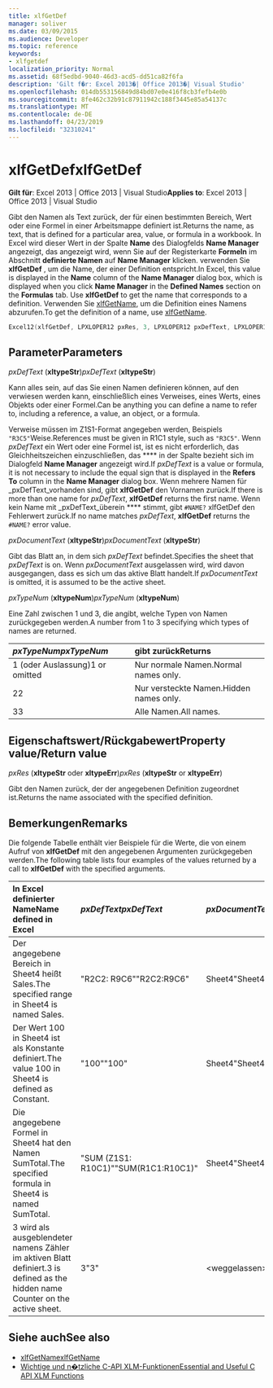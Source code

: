 ```yaml
---
title: xlfGetDef
manager: soliver
ms.date: 03/09/2015
ms.audience: Developer
ms.topic: reference
keywords:
- xlfgetdef
localization_priority: Normal
ms.assetid: 68f5edbd-9040-46d3-acd5-dd51ca82f6fa
description: 'Gilt f�r: Excel 2013�| Office 2013�| Visual Studio'
ms.openlocfilehash: 014db553156849d84bd07e0e416f8cb3fefb4e0b
ms.sourcegitcommit: 8fe462c32b91c87911942c188f3445e85a54137c
ms.translationtype: MT
ms.contentlocale: de-DE
ms.lasthandoff: 04/23/2019
ms.locfileid: "32310241"
---
```

# <a name="xlfgetdef"></a><span data-ttu-id="bed45-104">xlfGetDef</span><span class="sxs-lookup"><span data-stu-id="bed45-104">xlfGetDef</span></span>

<span data-ttu-id="bed45-105">**Gilt für**: Excel 2013 | Office 2013 | Visual Studio</span><span class="sxs-lookup"><span data-stu-id="bed45-105">**Applies to**: Excel 2013 | Office 2013 | Visual Studio</span></span> 
  
<span data-ttu-id="bed45-106">Gibt den Namen als Text zurück, der für einen bestimmten Bereich, Wert oder eine Formel in einer Arbeitsmappe definiert ist.</span><span class="sxs-lookup"><span data-stu-id="bed45-106">Returns the name, as text, that is defined for a particular area, value, or formula in a workbook.</span></span> <span data-ttu-id="bed45-107">In Excel wird dieser Wert in der Spalte **Name** des Dialogfelds **Name Manager** angezeigt, das angezeigt wird, wenn Sie auf der Registerkarte **Formeln** im Abschnitt **definierte Namen** auf **Name Manager** klicken. verwenden Sie **xlfGetDef** , um die Name, der einer Definition entspricht.</span><span class="sxs-lookup"><span data-stu-id="bed45-107">In Excel, this value is displayed in the **Name** column of the **Name Manager** dialog box, which is displayed when you click **Name Manager** in the **Defined Names** section on the **Formulas** tab. Use **xlfGetDef** to get the name that corresponds to a definition.</span></span> <span data-ttu-id="bed45-108">Verwenden Sie [xlfGetName](xlfgetname.md), um die Definition eines Namens abzurufen.</span><span class="sxs-lookup"><span data-stu-id="bed45-108">To get the definition of a name, use [xlfGetName](xlfgetname.md).</span></span>
  
```cpp
Excel12(xlfGetDef, LPXLOPER12 pxRes, 3, LPXLOPER12 pxDefText, LPXLOPER12 pxDocumentText, LPXLOPER12 pxTypeNum);
```

## <a name="parameters"></a><span data-ttu-id="bed45-109">Parameter</span><span class="sxs-lookup"><span data-stu-id="bed45-109">Parameters</span></span>

<span data-ttu-id="bed45-110">_pxDefText_ (**xltypeStr**)</span><span class="sxs-lookup"><span data-stu-id="bed45-110">_pxDefText_ (**xltypeStr**)</span></span>
  
<span data-ttu-id="bed45-111">Kann alles sein, auf das Sie einen Namen definieren können, auf den verwiesen werden kann, einschließlich eines Verweises, eines Werts, eines Objekts oder einer Formel.</span><span class="sxs-lookup"><span data-stu-id="bed45-111">Can be anything you can define a name to refer to, including a reference, a value, an object, or a formula.</span></span>
  
<span data-ttu-id="bed45-112">Verweise müssen im Z1S1-Format angegeben werden, Beispiels `"R3C5"`Weise.</span><span class="sxs-lookup"><span data-stu-id="bed45-112">References must be given in R1C1 style, such as  `"R3C5"`.</span></span> <span data-ttu-id="bed45-113">Wenn _pxDefText_ ein Wert oder eine Formel ist, ist es nicht erforderlich, das Gleichheitszeichen einzuschließen, das \*\*\*\* in der Spalte bezieht sich im Dialogfeld **Name Manager** angezeigt wird.</span><span class="sxs-lookup"><span data-stu-id="bed45-113">If  _pxDefText_ is a value or formula, it is not necessary to include the equal sign that is displayed in the **Refers To** column in the **Name Manager** dialog box.</span></span> <span data-ttu-id="bed45-114">Wenn mehrere Namen für _pxDefText_vorhanden sind, gibt **xlfGetDef** den Vornamen zurück.</span><span class="sxs-lookup"><span data-stu-id="bed45-114">If there is more than one name for  _pxDefText_, **xlfGetDef** returns the first name.</span></span> <span data-ttu-id="bed45-115">Wenn kein Name mit _pxDefText_überein \*\*\*\* stimmt, gibt `#NAME?` xlfGetDef den Fehlerwert zurück.</span><span class="sxs-lookup"><span data-stu-id="bed45-115">If no name matches  _pxDefText_, **xlfGetDef** returns the  `#NAME?` error value.</span></span> 
  
<span data-ttu-id="bed45-116">_pxDocumentText_ (**xltypeStr**)</span><span class="sxs-lookup"><span data-stu-id="bed45-116">_pxDocumentText_ (**xltypeStr**)</span></span>
  
<span data-ttu-id="bed45-117">Gibt das Blatt an, in dem sich _pxDefText_ befindet.</span><span class="sxs-lookup"><span data-stu-id="bed45-117">Specifies the sheet that  _pxDefText_ is on.</span></span> <span data-ttu-id="bed45-118">Wenn _pxDocumentText_ ausgelassen wird, wird davon ausgegangen, dass es sich um das aktive Blatt handelt.</span><span class="sxs-lookup"><span data-stu-id="bed45-118">If  _pxDocumentText_ is omitted, it is assumed to be the active sheet.</span></span> 
  
<span data-ttu-id="bed45-119">_pxTypeNum_ (**xltypeNum**)</span><span class="sxs-lookup"><span data-stu-id="bed45-119">_pxTypeNum_ (**xltypeNum**)</span></span>
  
<span data-ttu-id="bed45-120">Eine Zahl zwischen 1 und 3, die angibt, welche Typen von Namen zurückgegeben werden.</span><span class="sxs-lookup"><span data-stu-id="bed45-120">A number from 1 to 3 specifying which types of names are returned.</span></span>
  
|<span data-ttu-id="bed45-121">**_pxTypeNum_**</span><span class="sxs-lookup"><span data-stu-id="bed45-121">**_pxTypeNum_**</span></span>|<span data-ttu-id="bed45-122">**gibt zurück**</span><span class="sxs-lookup"><span data-stu-id="bed45-122">**Returns**</span></span>|
|:-----|:-----|
|<span data-ttu-id="bed45-123">1 (oder Auslassung)</span><span class="sxs-lookup"><span data-stu-id="bed45-123">1 or omitted</span></span>  <br/> |<span data-ttu-id="bed45-124">Nur normale Namen.</span><span class="sxs-lookup"><span data-stu-id="bed45-124">Normal names only.</span></span>  <br/> |
|<span data-ttu-id="bed45-125">2</span><span class="sxs-lookup"><span data-stu-id="bed45-125">2</span></span>  <br/> |<span data-ttu-id="bed45-126">Nur versteckte Namen.</span><span class="sxs-lookup"><span data-stu-id="bed45-126">Hidden names only.</span></span>  <br/> |
|<span data-ttu-id="bed45-127">3</span><span class="sxs-lookup"><span data-stu-id="bed45-127">3</span></span>  <br/> |<span data-ttu-id="bed45-128">Alle Namen.</span><span class="sxs-lookup"><span data-stu-id="bed45-128">All names.</span></span>  <br/> |
   
## <a name="property-valuereturn-value"></a><span data-ttu-id="bed45-129">Eigenschaftswert/Rückgabewert</span><span class="sxs-lookup"><span data-stu-id="bed45-129">Property value/Return value</span></span>

 <span data-ttu-id="bed45-130">_pxRes_ (**xltypeStr** oder **xltypeErr**)</span><span class="sxs-lookup"><span data-stu-id="bed45-130">_pxRes_ (**xltypeStr** or **xltypeErr**)</span></span>
  
<span data-ttu-id="bed45-131">Gibt den Namen zurück, der der angegebenen Definition zugeordnet ist.</span><span class="sxs-lookup"><span data-stu-id="bed45-131">Returns the name associated with the specified definition.</span></span>
  
## <a name="remarks"></a><span data-ttu-id="bed45-132">Bemerkungen</span><span class="sxs-lookup"><span data-stu-id="bed45-132">Remarks</span></span>

<span data-ttu-id="bed45-133">Die folgende Tabelle enthält vier Beispiele für die Werte, die von einem Aufruf von **xlfGetDef** mit den angegebenen Argumenten zurückgegeben werden.</span><span class="sxs-lookup"><span data-stu-id="bed45-133">The following table lists four examples of the values returned by a call to **xlfGetDef** with the specified arguments.</span></span> 
  
|<span data-ttu-id="bed45-134">**In Excel definierter Name**</span><span class="sxs-lookup"><span data-stu-id="bed45-134">**Name defined in Excel**</span></span>|<span data-ttu-id="bed45-135">**_pxDefText_**</span><span class="sxs-lookup"><span data-stu-id="bed45-135">**_pxDefText_**</span></span>|<span data-ttu-id="bed45-136">**_pxDocumentText_**</span><span class="sxs-lookup"><span data-stu-id="bed45-136">**_pxDocumentText_**</span></span>|<span data-ttu-id="bed45-137">**_pxTypeNum_**</span><span class="sxs-lookup"><span data-stu-id="bed45-137">**_pxTypeNum_**</span></span>|<span data-ttu-id="bed45-138">**ZurückgeGebener Wert**</span><span class="sxs-lookup"><span data-stu-id="bed45-138">**Value Returned**</span></span>|
|:-----|:-----|:-----|:-----|:-----|
|<span data-ttu-id="bed45-139">Der angegebene Bereich in Sheet4 heißt Sales.</span><span class="sxs-lookup"><span data-stu-id="bed45-139">The specified range in Sheet4 is named Sales.</span></span>  <br/> |<span data-ttu-id="bed45-140">"R2C2: R9C6"</span><span class="sxs-lookup"><span data-stu-id="bed45-140">"R2C2:R9C6"</span></span>  <br/> |<span data-ttu-id="bed45-141">Sheet4</span><span class="sxs-lookup"><span data-stu-id="bed45-141">"Sheet4"</span></span>  <br/> |<span data-ttu-id="bed45-142">\<weggelassen\></span><span class="sxs-lookup"><span data-stu-id="bed45-142">\<omitted\></span></span>  <br/> |<span data-ttu-id="bed45-143">Sales</span><span class="sxs-lookup"><span data-stu-id="bed45-143">"Sales"</span></span>  <br/> |
|<span data-ttu-id="bed45-144">Der Wert 100 in Sheet4 ist als Konstante definiert.</span><span class="sxs-lookup"><span data-stu-id="bed45-144">The value 100 in Sheet4 is defined as Constant.</span></span>  <br/> |<span data-ttu-id="bed45-145">"100"</span><span class="sxs-lookup"><span data-stu-id="bed45-145">"100"</span></span>  <br/> |<span data-ttu-id="bed45-146">Sheet4</span><span class="sxs-lookup"><span data-stu-id="bed45-146">"Sheet4"</span></span>  <br/> |<span data-ttu-id="bed45-147">\<weggelassen\></span><span class="sxs-lookup"><span data-stu-id="bed45-147">\<omitted\></span></span>  <br/> |<span data-ttu-id="bed45-148">Konstante</span><span class="sxs-lookup"><span data-stu-id="bed45-148">"Constant"</span></span>  <br/> |
|<span data-ttu-id="bed45-149">Die angegebene Formel in Sheet4 hat den Namen SumTotal.</span><span class="sxs-lookup"><span data-stu-id="bed45-149">The specified formula in Sheet4 is named SumTotal.</span></span>  <br/> |<span data-ttu-id="bed45-150">"SUM (Z1S1: R10C1)"</span><span class="sxs-lookup"><span data-stu-id="bed45-150">"SUM(R1C1:R10C1)"</span></span>  <br/> |<span data-ttu-id="bed45-151">Sheet4</span><span class="sxs-lookup"><span data-stu-id="bed45-151">"Sheet4"</span></span>  <br/> |<span data-ttu-id="bed45-152">\<weggelassen\></span><span class="sxs-lookup"><span data-stu-id="bed45-152">\<omitted\></span></span>  <br/> |<span data-ttu-id="bed45-153">SumTotal</span><span class="sxs-lookup"><span data-stu-id="bed45-153">"SumTotal"</span></span>  <br/> |
|<span data-ttu-id="bed45-154">3 wird als ausgeblendeter namens Zähler im aktiven Blatt definiert.</span><span class="sxs-lookup"><span data-stu-id="bed45-154">3 is defined as the hidden name Counter on the active sheet.</span></span>  <br/> |<span data-ttu-id="bed45-155">3</span><span class="sxs-lookup"><span data-stu-id="bed45-155">"3"</span></span>  <br/> |<span data-ttu-id="bed45-156">\<weggelassen\></span><span class="sxs-lookup"><span data-stu-id="bed45-156">\<omitted\></span></span>  <br/> |<span data-ttu-id="bed45-157">2</span><span class="sxs-lookup"><span data-stu-id="bed45-157">2</span></span>  <br/> |<span data-ttu-id="bed45-158">Zähler</span><span class="sxs-lookup"><span data-stu-id="bed45-158">"Counter"</span></span>  <br/> |
   
## <a name="see-also"></a><span data-ttu-id="bed45-159">Siehe auch</span><span class="sxs-lookup"><span data-stu-id="bed45-159">See also</span></span>

- [<span data-ttu-id="bed45-160">xlfGetName</span><span class="sxs-lookup"><span data-stu-id="bed45-160">xlfGetName</span></span>](xlfgetname.md)
- [<span data-ttu-id="bed45-161">Wichtige und n�tzliche C-API XLM-Funktionen</span><span class="sxs-lookup"><span data-stu-id="bed45-161">Essential and Useful C API XLM Functions</span></span>](essential-and-useful-c-api-xlm-functions.md)

